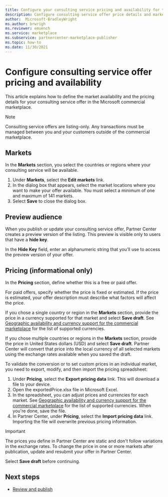 ```yaml
---
title: Configure your consulting service pricing and availability for the commercial marketplace
description: Configure consulting service offer price details and market availability in the Microsoft commercial marketplace using Partner Center. 
author:  Microsoft-BradleyWright
ms.author: brwrigh
ms.reviewer: emuench
ms.service: marketplace 
ms.subservice: partnercenter-marketplace-publisher
ms.topic: how-to
ms.date: 11/30/2021
---
```


# Configure consulting service offer pricing and availability

This article explains how to define the market availability and the pricing details for your consulting service offer in the Microsoft commercial marketplace.

> [!NOTE]
> Consulting service offers are listing-only. Any transactions must be managed between you and your customers outside of the commercial marketplace.

## Markets

In the **Markets** section, you select the countries or regions where your consulting service will be available.

1. Under **Markets**, select the **Edit markets** link.
2. In the dialog box that appears, select the market locations where you want to make your offer available. You must select a minimum of one and maximum of 141 markets.
3. Select **Save** to close the dialog box.

## Preview audience

When you publish or update your consulting service offer, Partner Center creates a preview version of the listing. This preview is visible only to users that have a **hide key**.

In the **Hide Key** field, enter an alphanumeric string that you’ll use to access the preview version of your offer.

## Pricing (informational only)

In the **Pricing** section, define whether this is a free or paid offer.

For paid offers, specify whether the price is fixed or estimated. If the price is estimated, your offer description must describe what factors will affect the price.

If you chose a single country or region in the **Markets** section, provide the price in a currency supported for that market and select **Save draft**. See [Geographic availability and currency support for the commercial marketplace](./marketplace-geo-availability-currencies.md) for the list of supported currencies.

If you chose multiple countries or regions in the **Markets** section, provide the price in United States dollars (USD) and select **Save draft**. Partner Center will convert that price into the local currency of all selected markets using the exchange rates available when you saved the draft.

To validate the conversion or to set custom prices in an individual market, you need to export, modify, and then import the pricing spreadsheet:

1. Under **Pricing**, select the **Export pricing data** link. This will download a file to your device.
1. Open the exportedPrice.xlsx file in Microsoft Excel.
1. In the spreadsheet, you can adjust prices and currencies for each market. See [Geographic availability and currency support for the commercial marketplace](./marketplace-geo-availability-currencies.md) for the list of supported currencies. When you're done, save the file.
1. In Partner Center, under **Pricing**, select the **Import pricing data** link. Importing the file will overwrite previous pricing information.

> [!IMPORTANT]
> The prices you define in Partner Center are static and don't follow variations in the exchange rates. To change the price in one or more markets after publication, update and resubmit your offer in Partner Center.

Select **Save draft** before continuing.

## Next steps

* [Review and publish](review-publish-offer.md)
